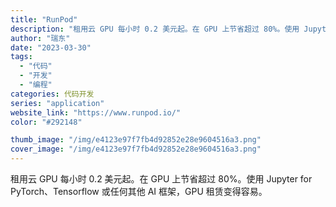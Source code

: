 ```yaml
---
title: "RunPod"
description: "租用云 GPU 每小时 0.2 美元起。在 GPU 上节省超过 80%。使用 Jupyter for PyTorch、T"
author: "瑞东"
date: "2023-03-30"
tags:
  - "代码"
  - "开发"
  - "编程"
categories: 代码开发
series: "application"
website_link: "https://www.runpod.io/"
color: "#292148"

thumb_image: "/img/e4123e97f7fb4d92852e28e9604516a3.png"
cover_image: "/img/e4123e97f7fb4d92852e28e9604516a3.png"
---
```


租用云 GPU 每小时 0.2 美元起。在 GPU 上节省超过 80%。使用 Jupyter for PyTorch、Tensorflow 或任何其他 AI 框架，GPU 租赁变得容易。